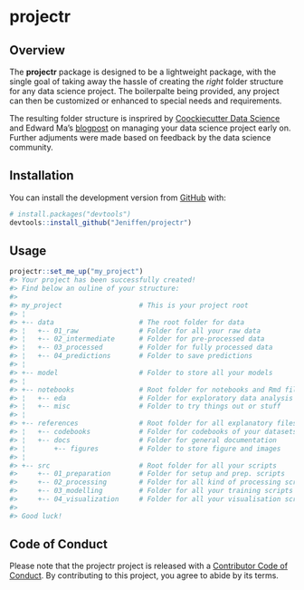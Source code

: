 
<!-- README.md is generated from README.Rmd. Please edit that file -->

# projectr

<!-- badges: start -->

<!-- badges: end -->

## Overview

The **projectr** package is designed to be a lightweight package, with
the single goal of taking away the hassle of creating the *right* folder
structure for any data science project. The boilerpalte being provided,
any project can then be customized or enhanced to special needs and
requirements.

The resulting folder structure is insprired by [Coockiecutter Data
Science](https://tinyurl.com/y89ay63o) and Edward Ma’s
[blogpost](https://tinyurl.com/ybghtonj) on managing your data science
project early on. Further adjuments were made based on feedback by the
data science community.

## Installation

You can install the development version from
[GitHub](https://github.com/) with:

``` r
# install.packages("devtools")
devtools::install_github("Jeniffen/projectr")
```

## Usage

``` r
projectr::set_me_up("my_project")
#> Your project has been successfully created!
#> Find below an ouline of your structure:
#> 
#> my_project                   # This is your project root                
#> ¦                                                                       
#> +-- data                     # The root folder for data                 
#> ¦   +-- 01_raw               # Folder for all your raw data             
#> ¦   +-- 02_intermediate      # Folder for pre-processed data            
#> ¦   +-- 03_processed         # Folder for fully processed data          
#> ¦   +-- 04_predictions       # Folder to save predictions               
#> ¦                                                                       
#> +-- model                    # Folder to store all your models          
#> ¦                                                                       
#> +-- notebooks                # Root folder for notebooks and Rmd files  
#> ¦   +-- eda                  # Folder for exploratory data analysis     
#> ¦   +-- misc                 # Folder to try things out or stuff        
#> ¦                                                                       
#> +-- references               # Root folder for all explanatory files    
#> ¦   +-- codebooks            # Folder for codebooks of your datasets    
#> ¦   +-- docs                 # Folder for general documentation         
#> ¦       +-- figures          # Folder to store figure and images        
#> ¦                                                                       
#> +-- src                      # Root folder for all your scripts         
#>     +-- 01_preparation       # Folder for setup and prep. scripts       
#>     +-- 02_processing        # Folder for all kind of processing scripts
#>     +-- 03_modelling         # Folder for all your training scripts     
#>     +-- 04_visualization     # Folder for all your visualisation scripts
#> 
#> Good luck!
```

## Code of Conduct

Please note that the projectr project is released with a [Contributor
Code of Conduct](#). By contributing to this project, you agree to abide
by its terms.
